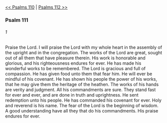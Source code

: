 [<< Psalms 110](Psalms%20110.md)  |  [Psalms 112 >>](Psalms%20112.md)

### Psalm 111
###### 1
Praise the Lord. I will praise the Lord with my whole heart in the assembly of the upright and in the congregation. The works of the Lord are great, sought out of all them that have pleasure therein. His work is honorable and glorious, and his righteousness endures for ever. He has made his wonderful works to be remembered. The Lord is gracious and full of compassion. He has given food unto them that fear him. He will ever be mindful of his covenant. He has shown his people the power of his works, that he may give them the heritage of the heathen. The works of his hands are verity and judgment. All his commandments are sure. They stand fast for ever and ever, and are done in truth and uprightness. He sent redemption unto his people. He has commanded his covenant for ever. Holy and reverend is his name. The fear of the Lord is the beginning of wisdom. A good understanding have all they that do his commandments. His praise endures for ever.
